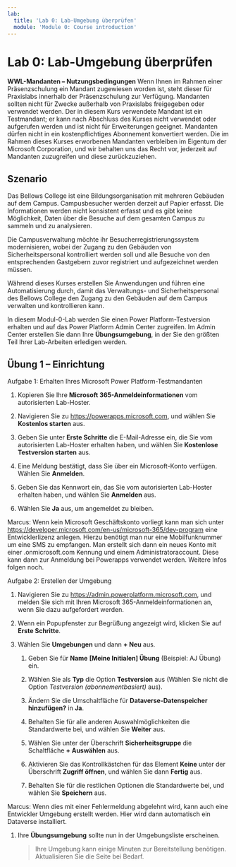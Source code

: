```yaml
---
lab:
  title: 'Lab 0: Lab-Umgebung überprüfen'
  module: 'Module 0: Course introduction'
---
```


# Lab 0: Lab-Umgebung überprüfen

**WWL-Mandanten – Nutzungsbedingungen** Wenn Ihnen im Rahmen einer Präsenzschulung ein Mandant zugewiesen worden ist, steht dieser für Praxislabs innerhalb der Präsenzschulung zur Verfügung. Mandanten sollten nicht für Zwecke außerhalb von Praxislabs freigegeben oder verwendet werden. Der in diesem Kurs verwendete Mandant ist ein Testmandant; er kann nach Abschluss des Kurses nicht verwendet oder aufgerufen werden und ist nicht für Erweiterungen geeignet. Mandanten dürfen nicht in ein kostenpflichtiges Abonnement konvertiert werden. Die im Rahmen dieses Kurses erworbenen Mandanten verbleiben im Eigentum der Microsoft Corporation, und wir behalten uns das Recht vor, jederzeit auf Mandanten zuzugreifen und diese zurückzuziehen. 

## Szenario

Das Bellows College ist eine Bildungsorganisation mit mehreren Gebäuden auf dem Campus. Campusbesucher werden derzeit auf Papier erfasst. Die Informationen werden nicht konsistent erfasst und es gibt keine Möglichkeit, Daten über die Besuche auf dem gesamten Campus zu sammeln und zu analysieren.

Die Campusverwaltung möchte ihr Besucherregistrierungssystem modernisieren, wobei der Zugang zu den Gebäuden von Sicherheitspersonal kontrolliert werden soll und alle Besuche von den entsprechenden Gastgebern zuvor registriert und aufgezeichnet werden müssen. 

Während dieses Kurses erstellen Sie Anwendungen und führen eine Automatisierung durch, damit das Verwaltungs- und Sicherheitspersonal des Bellows College den Zugang zu den Gebäuden auf dem Campus verwalten und kontrollieren kann.

In diesem Modul-0-Lab werden Sie einen Power Platform-Testversion erhalten und auf das Power Platform Admin Center zugreifen. Im Admin Center erstellen Sie dann Ihre **Übungsumgebung**, in der Sie den größten Teil Ihrer Lab-Arbeiten erledigen werden.


## Übung 1 – Einrichtung

Aufgabe 1: Erhalten Ihres Microsoft Power Platform-Testmandanten

1.  Kopieren Sie Ihre **Microsoft 365-Anmeldeinformationen** vom autorisierten Lab-Hoster. 

1.  Navigieren Sie zu <https://powerapps.microsoft.com>, und wählen Sie **Kostenlos starten** aus.

1.  Geben Sie unter **Erste Schritte** die E-Mail-Adresse ein, die Sie vom autorisierten Lab-Hoster erhalten haben, und wählen Sie **Kostenlose Testversion starten** aus. 

1.  Eine Meldung bestätigt, dass Sie über ein Microsoft-Konto verfügen. Wählen Sie **Anmelden**. 

1.  Geben Sie das Kennwort ein, das Sie vom autorisierten Lab-Hoster erhalten haben, und wählen Sie **Anmelden** aus. 

1.  Wählen Sie **Ja** aus, um angemeldet zu bleiben. 

Marcus: Wenn kein Microsoft Geschäftskonto vorliegt kann man sich unter https://developer.microsoft.com/en-us/microsoft-365/dev-program eine Entwicklerlizenz anlegen. Hierzu benötigt man nur eine Mobilfunknummer um eine SMS zu empfangen. Man erstellt sich dann ein neues Konto mit einer .onmicrosoft.com Kennung und einem Administratoraccount. Diese kann dann zur Anmeldung bei Powerapps verwendet werden. Weitere Infos folgen noch. 

Aufgabe 2: Erstellen der Umgebung

1.  Navigieren Sie zu <https://admin.powerplatform.microsoft.com>, und melden Sie sich mit Ihren Microsoft 365-Anmeldeinformationen an, wenn Sie dazu aufgefordert werden. 

1.  Wenn ein Popupfenster zur Begrüßung angezeigt wird, klicken Sie auf **Erste Schritte**. 

1.  Wählen Sie **Umgebungen** und dann **+ Neu** aus.

    1. Geben Sie für **Name**  **[Meine Initialen] Übung** (Beispiel: AJ Übung) ein.

    1. Wählen Sie als **Typ** die Option **Testversion** aus (Wählen Sie nicht die Option *Testversion (abonnementbasiert)* aus).

    1. Ändern Sie die Umschaltfläche für **Dataverse-Datenspeicher hinzufügen?** in **Ja**. 

    1. Behalten Sie für alle anderen Auswahlmöglichkeiten die Standardwerte bei, und wählen Sie **Weiter** aus. 

    1. Wählen Sie unter der Überschrift **Sicherheitsgruppe** die Schaltfläche **+ Auswählen** aus.

    1. Aktivieren Sie das Kontrollkästchen für das Element **Keine** unter der Überschrift **Zugriff öffnen**, und wählen Sie dann **Fertig** aus.

    1. Behalten Sie für die restlichen Optionen die Standardwerte bei, und wählen Sie **Speichern** aus.
  
Marcus: Wenn dies mit einer Fehlermeldung abgelehnt wird, kann auch eine Entwickler Umgebung erstellt werden. Hier wird dann automatisch ein Dataverse installiert. 

1.  Ihre **Übungsumgebung** sollte nun in der Umgebungsliste erscheinen. 

    > Ihre Umgebung kann einige Minuten zur Bereitstellung benötigen. Aktualisieren Sie die Seite bei Bedarf.

